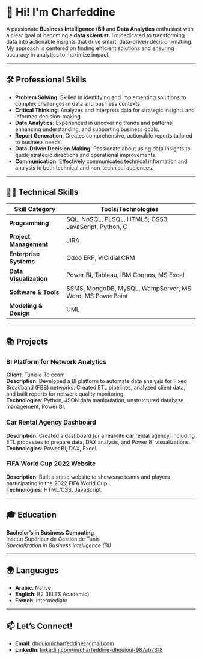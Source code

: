 # 👋 Hi! I'm Charfeddine

A passionate **Business Intelligence (BI)** and **Data Analytics** enthusiast with a clear goal of becoming a **data scientist**. I’m dedicated to transforming data into actionable insights that drive smart, data-driven decision-making. My approach is centered on finding efficient solutions and ensuring accuracy in analytics to maximize impact.

---

## 🛠 Professional Skills

- **Problem Solving**: Skilled in identifying and implementing solutions to complex challenges in data and business contexts.
- **Critical Thinking**: Analyzes and interprets data for strategic insights and informed decision-making.
- **Data Analytics**: Experienced in uncovering trends and patterns, enhancing understanding, and supporting business goals.
- **Report Generation**: Creates comprehensive, actionable reports tailored to business needs.
- **Data-Driven Decision Making**: Passionate about using data insights to guide strategic directions and operational improvements.
- **Communication**: Effectively communicates technical information and analysis to both technical and non-technical audiences.

---

## 🧑‍💻 Technical Skills

| Skill Category         | Tools/Technologies                                                                 |
|------------------------|--------------------------------------------------------------------------------------|
| **Programming**         | SQL, NoSQL, PLSQL, HTML5, CSS3, JavaScript, Python, C                                |
| **Project Management**  | JIRA                                                                                 |
| **Enterprise Systems**  | Odoo ERP, VICIdial CRM                                                              |
| **Data Visualization**  | Power BI, Tableau, IBM Cognos, MS Excel                                             |
| **Software & Tools**    | SSMS, MongoDB, MySQL, WampServer, MS Word, MS PowerPoint                            |
| **Modeling & Design**   | UML                                                                                 |

---

## 📚 Projects

### **BI Platform for Network Analytics**
**Client**: Tunisie Telecom  
**Description**: Developed a BI platform to automate data analysis for Fixed Broadband (FBB) networks. Created ETL pipelines, analyzed client data, and built reports for network quality monitoring.  
**Technologies**: Python, JSON data manipulation, unstructured database management, Power BI.

### **Car Rental Agency Dashboard**
**Description**: Created a dashboard for a real-life car rental agency, including ETL processes to prepare data, DAX analysis, and Power BI visualizations.  
**Technologies**: Power BI, DAX, Excel.

### **FIFA World Cup 2022 Website**
**Description**: Built a static website to showcase teams and players participating in the 2022 FIFA World Cup.  
**Technologies**: HTML/CSS, JavaScript.

---

## 🎓 Education

**Bachelor’s in Business Computing**  
Institut Supérieur de Gestion de Tunis  
*Specialization in Business Intelligence (BI)*

---

## 🌍 Languages

- **Arabic**: Native
- **English**: B2 (IELTS Academic)
- **French**: Intermediate

---

## 📫 Let’s Connect!

- **Email**: [dhouiouicharfeddine@gmail.com](mailto:dhouiouicharfeddine@gmail.com)
- **LinkedIn**: [linkedin.com/in/charfeddine-dhouioui-987ab7318](https://www.linkedin.com/in/charfeddine-dhouioui-987ab7318?utm_source=share&utm_campaign=share_via&utm_content=profile&utm_medium=ios_app)
